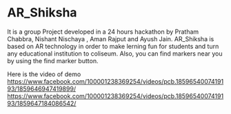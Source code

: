 # AR_Shiksha
It is a group Project developed in a 24 hours hackathon by Pratham Chabbra, Nishant Nischaya , Aman Rajput and Ayush Jain.
AR_Shiksha is based on AR technology in order to make lerning fun for students and turn any educational institution to coliseum.
Also, you can find markers near you by using the find marker button.

Here is the video of demo
https://www.facebook.com/100001238369254/videos/pcb.1859654007419193/1859646947419899/
https://www.facebook.com/100001238369254/videos/pcb.1859654007419193/1859647184086542/
